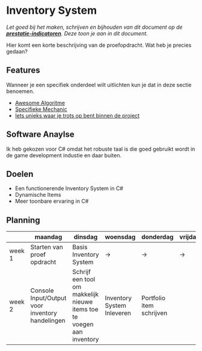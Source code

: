 # Inventory System
*Let goed bij het maken, schrijven en bijhouden van dit document op de **[prestatie-indicatoren](https://drive.google.com/drive/folders/1y8l0Zr4E8b6gYJui_pSzQaoWr-gEr6JN?usp=sharing)**. Deze toon je aan in dit document.*

Hier komt een korte beschrijving van de proefopdracht. Wat heb je precies gedaan? 

## Features
Wanneer je een specifiek onderdeel wilt uitlichten kun je dat in deze sectie benoemen.

- [Awesome Algoritme](link)
- [Specifieke Mechanic](link)
- [Iets unieks waar je trots op bent binnen de project](link)

## Software Anaylse 
Ik heb gekozen voor C# omdat het robuste taal is die goed gebruikt wordt in de game development industie en daar buiten.

## Doelen 
- Een functionerende Inventory System in C#
- Dynamische Items
- Meer toonbare ervaring in C#

## Planning 
| | maandag | dinsdag | woensdag | donderdag | vrijdag |
| --- | --- | --- | --- | --- | --- |
|week 1 | Starten van proef opdracht | Basis Inventory System | -> | -> | -> |
|week 2 | Console Input/Output voor inventory handelingen | Schrijf een tool om makkelijk nieuwe items toe te voegen aan inventory | Inventory System Inleveren | Portfolio item schrijven |
